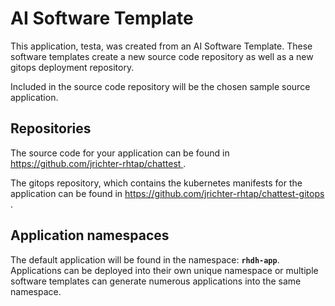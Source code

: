 # AI Software Template

This application, testa, was created from an AI Software Template. These software templates create a new source code repository as well as a new gitops deployment repository.

Included in the source code repository will be the chosen sample source application.

## Repositories

The source code for your application can be found in [https://github.com/jrichter-rhtap/chattest ](https://github.com/jrichter-rhtap/chattest ).
 
The gitops repository, which contains the kubernetes manifests for the application can be found in 
[https://github.com/jrichter-rhtap/chattest-gitops ](https://github.com/jrichter-rhtap/chattest-gitops ). 

## Application namespaces 

The default application will be found in the namespace: **`rhdh-app`**. Applications can be deployed into their own unique namespace or multiple software templates can generate numerous applications into the same namespace.